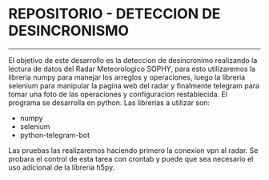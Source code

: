 # REPOSITORIO - DETECCION DE DESINCRONISMO
---
El objetivo de este desarrollo es la deteccion de desincronimo realizando la lectura de datos del Radar Meteorologico SOPHY, para esto utilizaremos la libreria numpy para manejar los arreglos y operaciones, luego la libreria selenium para manipular la pagina web del radar y finalmente telegram para tomar una foto de las operaciones y configuracion restablecida.
El programa se desarrolla en python. Las librerias a utilizar son:
- numpy
- selenium
- python-telegram-bot

Las pruebas las realizaremos haciendo primero la conexion vpn al radar. Se probara el control de esta tarea con crontab y puede que sea necesario el uso adicional de la libreria h5py.

